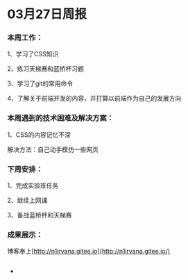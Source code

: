 # 03月27日周报

### 本周工作：

1、学习了CSS知识

2、练习天梯赛和蓝桥杯习题

3、学习了git的常用命令

4、了解关于前端开发的内容，并打算以前端作为自己的发展方向

### 本周遇到的技术困难及解决方案：

1、CSS的内容记忆不深

解决方法：自己动手模仿一些网页

### 下周安排：

1、完成实验班任务

2、继续上网课

3、备战蓝桥杯和天梯赛

### 成果展示：

博客奉上[http://n1irvana.gitee.io](http://n1irvana.gitee.io/)

<details class="details-reset details-overlay details-overlay-dark" id="jumpto-line-details-dialog" style="box-sizing: border-box; display: block;"><summary data-hotkey="l" aria-label="Jump to line" role="button" style="box-sizing: border-box; display: list-item; cursor: pointer; list-style: none;"></summary></details>

- 